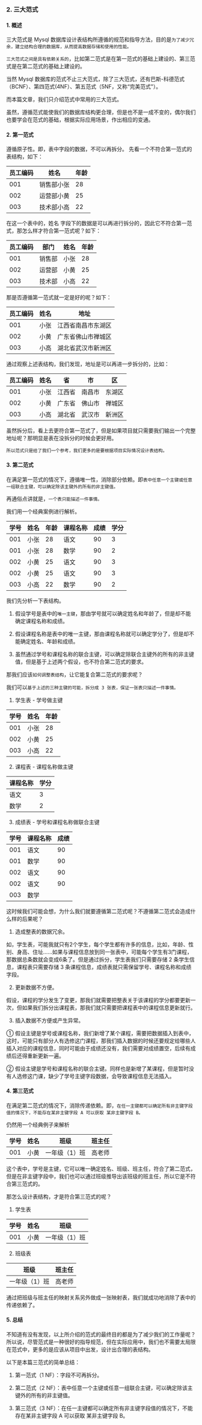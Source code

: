 ### 2. 三大范式
#### 1. 概述

三大范式是 Mysql 数据库设计表结构所遵循的规范和指导方法，目的是`为了减少冗余，建立结构合理的数据库，从而提高数据存储和使用的性能。`

`三大范式之间是具有依赖关系的`，比如第二范式是在第一范式的基础上建设的、第三范式是在第二范式的基础上建设的。

当然 Mysql 数据库的范式不止三大范式，除了三大范式，还有巴斯-科德范式（BCNF）、第四范式(4NF）、第五范式（5NF，又称“完美范式"）。

而本篇文章，我们只介绍范式中常用的三大范式。

虽然，遵循范式能使我们的数据库结构更合理，但是也不是一成不变的，偶尔我们也要学会在范式的基础，根据实际应用场景，作出相应的变通。

#### 2. 第一范式
遵循原子性。即，表中字段的数据，不可以再拆分。
先看一个不符合第一范式的表结构，如下：

|员工编码|姓名     |	年龄 |
|-------|---------|---------|
|001	|销售部小张|	28   |
|002	|运营部小黄|	25   |
|003	|技术部小高|	22   |

在这一个表中的，姓名 字段下的数据是可以再进行拆分的，因此它不符合第一范式，那怎么样才符合第一范式呢？如下：

|员工编码|部门	|姓名|	年龄|
|-------|------|-------|------|
|001	|销售部	|小张	|28|
|002	|运营部	|小黄	|25|
|003	|技术部	|小高	|22|

那是否遵循第一范式就一定是好的呢？如下：

|员工编码|	姓名|	地址|
|-------|------|-------|
|001	|小张	|江西省南昌市东湖区|
|002	|小黄	|广东省佛山市禅城区|
|003	|小高	|湖北省武汉市新洲区|

通过观察上述表结构，我们发现，地址是可以再进一步拆分的，比如：

|员工编码|	姓名|	省	|市	|区|
|-------|------|------|----|--|
|001	|小张	|江西省	|南昌市|	东湖区|
|002	|小黄	|广东省	|佛山市|	禅城区|
|003	|小高	|湖北省	|武汉市	|新洲区|

虽然拆分后，看上去更符合第一范式了，但是如果项目就只需要我们输出一个完整地址呢？那明显是表在没拆分的时候会更好用。

`所以范式只是给了我们一个参考，我们更多的是要根据项目实际情况设计表结构。`

#### 3. 第二范式
在满足第一范式的情况下，遵循唯一性，消除部分依赖。即`表中任意一个主键或任意一组联合主键，可以确定除该主键外的所有的非主键值。`

再通俗点讲就是，`一个表只能描述一件事情。`

我们用一个经典案例进行解析。

|学号	|姓名	|年龄	|课程名称	|成绩	|学分|
|-------|-------|------|-----------|-------|---|
|001	|小张	|28	|语文	|90	|3|
|001	|小张	|28	|数学	|90	|2|
|002	|小黄	|25	|语文	|90	|3|
|002	|小黄	|25	|语文	|90	|3|
|003	|小高	|22	|数学	|90	|2|

我们先分析一下表结构。

1. 假设学号是表中的`唯一主键`，那由学号就可以确定姓名和年龄了，但是却不能确定课程名称和成绩。

2. 假设课程名称是表中的唯一主键，那由课程名称就可以确定学分了，但是却不能确定姓名、年龄和成绩。

3. 虽然通过学号和课程名称的联合主键，可以确定除联合主键外的所有的非主键值，但是基于上述两个假设，也不符合第二范式的要求。

那我们应该`如何调整表结构`，让它能复合第二范式的要求呢？

我们可以`基于上述的三种主键的可能，拆分成 3 张表，保证一张表只描述一件事情。`

1. 学生表 - 学号做主键

|学号	|姓名	|年龄
|-------|------|---|
|001	|小张	|28
|002	|小黄	|25
|003	|小高	|22

2. 课程表 - 课程名称做主键

|课程名称|	学分|
|-------|-|
|语文	|3|
|数学	|2|

3. 成绩表 - 学号和课程名称做联合主键

|学号	|课程名称	|成绩|
|------|----------|----|
|001	|语文	|90
|001	|数学	|90
|002	|语文	|90
|002	|语文	|90
|003	|数学   | 

这时候我们可能会想，为什么我们就要遵循第二范式呢？不遵循第二范式会造成什么样的后果呢？

1. 造成整表的数据冗余。

如，学生表，可能我就只有2个学生，每个学生都有许多的信息，比如，年龄、性别、身高、住址......如果与课程信息放到同一张表中，可能每个学生有3门课程，那数据总条数就会变成6条了。但是通过拆分，学生表我们只需要存储 2 条学生信息，课程表只需要存储 3 条课程信息，成绩表就只需保留学号、课程名称和成绩字段。

2. 更新数据不方便。

假设，课程的学分发生了变更，那我们就需要把整表关于该课程的学分都要更新一次，但如果我们拆分出课程表，那我们就只需要把课程表中的课程信息更新就行。

3. 插入数据不方便或产生异常。

① 假设主键是学号或课程名称，我们新增了某个课程，需要把数据插入到表中，这时，可能只有部分人有选修这门课程，那我们插入数据的时候还要规定给哪些人插入对应的课程信息，同时可能由于成绩还没有，我们需要对成绩置空，后续有成绩后还得重新更新一遍。

② 假设主键是学号和课程名称的联合主键。同样也是新增了某课程，但是暂时没有人选修这门课，缺少了学号主键字段数据，会导致课程信息无法插入。

#### 4. 第三范式
在满足第二范式的情况下，消除传递依赖。即，`在任一主键都可以确定所有非主键字段值的情况下，不能存在某非主键字段 A 可以获取 某非主键字段 B。`

仍然用一个经典例子来解析

|学号	|姓名	|班级	|班主任
|-------|-------|-------|------|
|001	|小黄	|一年级（1）班 |高老师

这个表中，学号是主键，它可以唯一确定姓名、班级、班主任，符合了第二范式，但是在非主键字段中，我们也可以通过班级推导出该班级的班主任，所以它是不符合第三范式的。

那怎么设计表结构，才是符合第三范式的呢？

1. 学生表

|学号	|姓名	|班级|
|------|-------|----|
|001	|小黄	|一年级（1）班|

2. 班级表

|班级	|班主任|
|-------|------|
|一年级（1）班	|高老师|

通过把班级与班主任的映射关系另外做成一张映射表，我们就成功地消除了表中的传递依赖了。

#### 5. 总结
不知道有没有发现，以上所介绍的范式的最终目的都是为了减少我们的工作量呢？所以说，尽管范式是一种很好的指导规范，但在实际应用中，我们也不需要太局限在范式中，更多的是应该从项目中出发，设计出合理的表结构。

以下是本篇三范式的简单总结：

1. 第一范式（1 NF）：字段不可再拆分。

2. 第二范式（2 NF）：表中任意一个主键或任意一组联合主键，可以确定除该主键外的所有的非主键值。

3. 第三范式（3 NF）：在任一主键都可以确定所有非主键字段值的情况下，不能存在某非主键字段 A 可以获取 某非主键字段 B。

